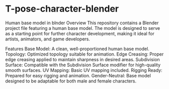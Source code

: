 # T-pose-character-blender
Human base model in blnder
Overview
This repository contains a Blender project file featuring a human base model. The model is designed to serve as a starting point for further character development, making it ideal for artists, animators, and game developers.

Features
Base Model: A clean, well-proportioned human base model.
Topology: Optimized topology suitable for animation.
Edge Creasing: Proper edge creasing applied to maintain sharpness in desired areas.
Subdivision Surface: Compatible with the Subdivision Surface modifier for high-quality smooth surfaces.
UV Mapping: Basic UV mapping included.
Rigging Ready: Prepared for easy rigging and animation.
Gender-Neutral: Base model designed to be adaptable for both male and female characters.
